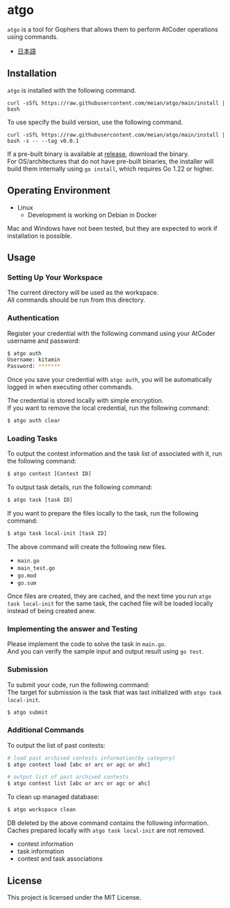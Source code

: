 # atgo

`atgo` is a tool for Gophers that allows them to perform AtCoder operations using commands.

- [日本語](./README-ja.md)

## Installation

`atgo` is installed with the following command.

```
curl -sSfL https://raw.githubusercontent.com/meian/atgo/main/install | bash
```

To use specify the build version, use the following command.

```
curl -sSfL https://raw.githubusercontent.com/meian/atgo/main/install | bash -s -- --tag v0.0.1
```

If a pre-built binary is available at [release](https://github.com/meian/atgo/releases), download the binary.  
For OS/architectures that do not have pre-built binaries, the installer will build them internally using `go install`, which requires Go 1.22 or higher.

## Operating Environment

- Linux
  - Development is working on Debian in Docker

Mac and Windows have not been tested, but they are expected to work if installation is possible.

## Usage

### Setting Up Your Workspace

The current directory will be used as the workspace.  
All commands should be run from this directory.

### Authentication

Register your credential with the following command using your AtCoder username and password:

```bash
$ atgo auth
Username: kitamin
Password: *******
```

Once you save your credential with `atgo auth`, you will be automatically logged in when executing other commands.

The credential is stored locally with simple encryption.  
If you want to remove the local credential, run the following command:

```bash
$ atgo auth clear
```

### Loading Tasks

To output the contest information and the task list of associated with it, run the following command:

```bash
$ atgo contest [Contest ID]
````

To output task details, run the following command:

```bash
$ atgo task [task ID]
````

If you want to prepare the files locally to the task, run the following command:

```bash
$ atgo task local-init [task ID]
````

The above command will create the following new files.

- `main.go`
- `main_test.go`
- `go.mod`
- `go.sum`

Once files are created, they are cached, and the next time you run `atgo task local-init` for the same task, the cached file will be loaded locally instead of being created anew.

### Implementing the answer and Testing

Please implement the code to solve the task in `main.go`.  
And you can verify the sample input and output result using `go test`.

### Submission

To submit your code, run the following command:  
The target for submission is the task that was last initialized with `atgo task local-init`.

```bash
$ atgo submit
````

### Additional Commands

To output the list of past contests:

```bash
# load past archived contests information(by category)
$ atgo contest load [abc or arc or agc or ahc]

# output list of past archived contests
$ atgo contest list [abc or arc or agc or ahc]
```

To clean up managed database:

```bash
$ atgo workspace clean
```

DB deleted by the above command contains the following information.  
Caches prepared locally with `atgo task local-init` are not removed.

- contest information
- task information
- contest and task associations

## License

This project is licensed under the MIT License.

